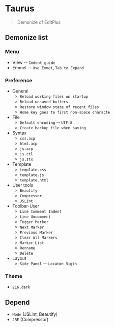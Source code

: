 # Taurus
> Demonize of EditPlus

## Demonize list

### Menu
+ View -- `Indent guide`
+ Emmet -- `Use Emmet`, `Tab to Expand`

### Preference
* General
	+ `Reload working files on startup`
	+ `Reload unsaved buffers`
	+ `Restore window state of recent files`
	+ `Home key goes to first non-space characte`
* File
    * `Default encoding` -- `UTF-8`
    * `Create backup file when saving`
* Syntax
    + `css.acp`
    + `html.acp`
    + `js.acp`
    + `js.ctl`
    * `js.stx`
* Template
    + `template.css`
    + `template.js`
    * `template.html`
* User tools
    + `Beautify`
    + `Compressor`
    + `JSLint`
* Toolbar-User
	+ `Line Comment Indent`
	+ `Line Uncomment`
	+ `Togger Marker`
	+ `Next Marker`
	+ `Previous Marker`
	+ `Clear All Markers`
	+ `Marker List`
	+ `Renname`
	+ `Delete`
* Layout
    + `Side Panel` -- `Locaton Rigth`

### Theme
+ `216.dark`

## Depend 
* `Node` (JSLint, Beautify)
* `JRE` (Compressor)